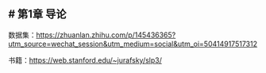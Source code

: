 

## # 第1章 导论


数据集：https://zhuanlan.zhihu.com/p/145436365?utm_source=wechat_session&utm_medium=social&utm_oi=50414917517312

书籍：https://web.stanford.edu/~jurafsky/slp3/
